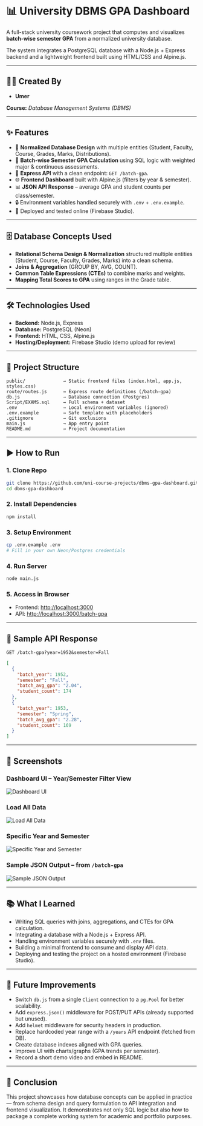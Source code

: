 # 📊 University DBMS GPA Dashboard  

A full-stack university coursework project that computes and visualizes **batch-wise semester GPA** from a normalized university database.  

The system integrates a PostgreSQL database with a Node.js + Express backend and a lightweight frontend built using HTML/CSS and Alpine.js.  

---

## 👨‍💻 Created By  
- **Umer**  

**Course:** *Database Management Systems (DBMS)*  

---

## ✨ Features  
- 📂 **Normalized Database Design** with multiple entities (Student, Faculty, Course, Grades, Marks, Distributions).  
- 🧮 **Batch-wise Semester GPA Calculation** using SQL logic with weighted major & continuous assessments.  
- 🔗 **Express API** with a clean endpoint: `GET /batch-gpa`.  
- 🌐 **Frontend Dashboard** built with Alpine.js (filters by year & semester).  
- 📊 **JSON API Response** – average GPA and student counts per class/semester.  
- 🔒 Environment variables handled securely with `.env` + `.env.example`.  
- 🚀 Deployed and tested online (Firebase Studio).  

---

## 🗄️ Database Concepts Used  
- **Relational Schema Design & Normalization** structured multiple entities (Student, Course, Faculty, Grades, Marks) into a clean schema.  
- **Joins & Aggregation** (GROUP BY, AVG, COUNT).  
- **Common Table Expressions (CTEs)** to combine marks and weights.  
- **Mapping Total Scores to GPA** using ranges in the Grade table.  

---

## 🛠️ Technologies Used  
- **Backend:** Node.js, Express  
- **Database:** PostgreSQL (Neon)  
- **Frontend:** HTML, CSS, Alpine.js  
- **Hosting/Deployment:** Firebase Studio (demo upload for review)  

---

## 📂 Project Structure  

```plaintext
public/              → Static frontend files (index.html, app.js, styles.css)
route/routes.js      → Express route definitions (/batch-gpa)
db.js                → Database connection (Postgres)
Script/EXAMS.sql     → Full schema + dataset
.env                 → Local environment variables (ignored)
.env.example         → Safe template with placeholders
.gitignore           → Git exclusions
main.js              → App entry point
README.md            → Project documentation
```

---

## ▶️ How to Run  

### 1. Clone Repo  
```bash
git clone https://github.com/uni-course-projects/dbms-gpa-dashboard.git
cd dbms-gpa-dashboard
```

### 2. Install Dependencies  
```bash
npm install
```

### 3. Setup Environment  
```bash
cp .env.example .env
# Fill in your own Neon/Postgres credentials
```

### 4. Run Server  
```bash
node main.js
```

### 5. Access in Browser  
- Frontend: [http://localhost:3000](http://localhost:3000)  
- API: [http://localhost:3000/batch-gpa](http://localhost:3000/batch-gpa)  

---

## 📡 Sample API Response  

`GET /batch-gpa?year=1952&semester=Fall`  

```json
[
  {
    "batch_year": 1952,
    "semester": "Fall",
    "batch_avg_gpa": "2.04",
    "student_count": 174
  },
  {
    "batch_year": 1953,
    "semester": "Spring",
    "batch_avg_gpa": "2.28",
    "student_count": 169
  }
]
```

---

## 📸 Screenshots  

### Dashboard UI – Year/Semester Filter View  
![Dashboard UI](screenshots/dashboard.png)  

### Load All Data  
![Load All Data](screenshots/load-all-data.png)  

### Specific Year and Semester  
![Specific Year and Semester](screenshots/specific-year-semester.png)  

### Sample JSON Output – from `/batch-gpa`  
![Sample JSON Output](screenshots/json.png)  


---

## 📚 What I Learned  
- Writing SQL queries with joins, aggregations, and CTEs for GPA calculation.  
- Integrating a database with a Node.js + Express API.  
- Handling environment variables securely with `.env` files.  
- Building a minimal frontend to consume and display API data.  
- Deploying and testing the project on a hosted environment (Firebase Studio).  

---

## 🔮 Future Improvements  
- Switch `db.js` from a single `Client` connection to a `pg.Pool` for better scalability.  
- Add `express.json()` middleware for POST/PUT APIs (already supported but unused).  
- Add `helmet` middleware for security headers in production.  
- Replace hardcoded year range with a `/years` API endpoint (fetched from DB).  
- Create database indexes aligned with GPA queries.  
- Improve UI with charts/graphs (GPA trends per semester).  
- Record a short demo video and embed in README.  

---

## 🏁 Conclusion  
This project showcases how database concepts can be applied in practice — from schema design and query formulation to API integration and frontend visualization. It demonstrates not only SQL logic but also how to package a complete working system for academic and portfolio purposes.  
